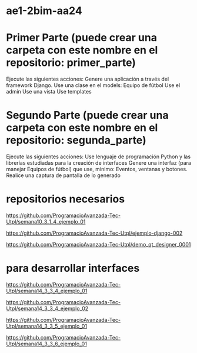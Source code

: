 # ae1-2bim-aa24
# Primer Parte (puede crear una carpeta con este nombre en el repositorio: primer_parte)

Ejecute las siguientes acciones:
Genere una aplicación a través del framework Django.
Use una clase en el models: Equipo de fútbol
Use el admin
Use una vista
Use templates

# Segundo Parte (puede crear una carpeta con este nombre en el repositorio: segunda_parte)

Ejecute las siguientes acciones:
Use lenguaje de programación Python y las librerías estudiadas para la creación de interfaces
Genere una interfaz (para manejar Equipos de fútbol) que use, mínimo:
Eventos, ventanas y botones.
Realice una captura de pantalla de lo generado

# repositorios necesarios

https://github.com/ProgramacioAvanzada-Tec-Utpl/semana10_3_1_4_ejemplo_01

https://github.com/ProgramacioAvanzada-Tec-Utpl/ejemplo-django-002

https://github.com/ProgramacioAvanzada-Tec-Utpl/demo_qt_designer_0001

# para desarrollar interfaces

https://github.com/ProgramacioAvanzada-Tec-Utpl/semana14_3_3_4_ejemplo_01

https://github.com/ProgramacioAvanzada-Tec-Utpl/semana14_3_3_4_ejemplo_02

https://github.com/ProgramacioAvanzada-Tec-Utpl/semana14_3_3_5_ejemplo_01

https://github.com/ProgramacioAvanzada-Tec-Utpl/semana14_3_3_6_ejemplo_01
